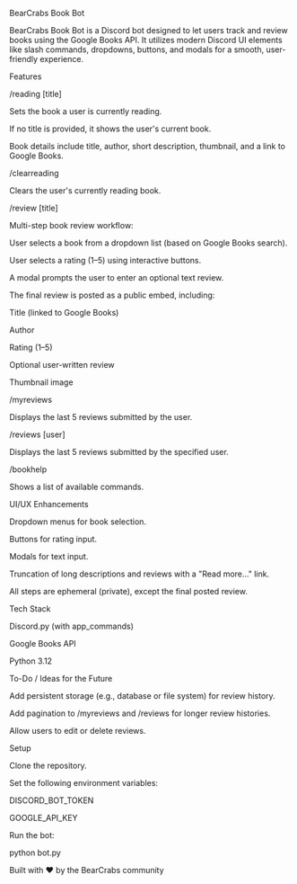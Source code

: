 BearCrabs Book Bot

BearCrabs Book Bot is a Discord bot designed to let users track and review books using the Google Books API. It utilizes modern Discord UI elements like slash commands, dropdowns, buttons, and modals for a smooth, user-friendly experience.

Features

/reading [title]

Sets the book a user is currently reading.

If no title is provided, it shows the user's current book.

Book details include title, author, short description, thumbnail, and a link to Google Books.

/clearreading

Clears the user's currently reading book.

/review [title]

Multi-step book review workflow:

User selects a book from a dropdown list (based on Google Books search).

User selects a rating (1–5) using interactive buttons.

A modal prompts the user to enter an optional text review.

The final review is posted as a public embed, including:

Title (linked to Google Books)

Author

Rating (1–5)

Optional user-written review

Thumbnail image

/myreviews

Displays the last 5 reviews submitted by the user.

/reviews [user]

Displays the last 5 reviews submitted by the specified user.

/bookhelp

Shows a list of available commands.

UI/UX Enhancements

Dropdown menus for book selection.

Buttons for rating input.

Modals for text input.

Truncation of long descriptions and reviews with a "Read more..." link.

All steps are ephemeral (private), except the final posted review.

Tech Stack

Discord.py (with app_commands)

Google Books API

Python 3.12

To-Do / Ideas for the Future

Add persistent storage (e.g., database or file system) for review history.

Add pagination to /myreviews and /reviews for longer review histories.

Allow users to edit or delete reviews.

Setup

Clone the repository.

Set the following environment variables:

DISCORD_BOT_TOKEN

GOOGLE_API_KEY

Run the bot:

python bot.py

Built with ❤️ by the BearCrabs community
